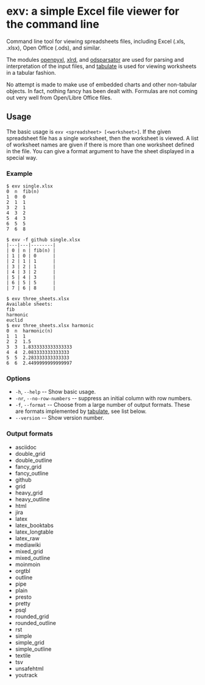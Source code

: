 # exv:  a simple Excel file viewer for the command line

Command line tool for viewing spreadsheets files, including Excel (.xls, .xlsx), Open Office (.ods), and similar.

The modules [openpyxl](https://pypi.org/project/openpyxl/), [xlrd](https://pypi.org/project/xlrd/), and [odsparsator](https://pypi.org/project/odsparsator/) are used for parsing and interpretation of the input files,
and [tabulate](https://pypi.org/project/tabulate/) is used for viewing worksheets in a tabular fashion.

No attempt is made to make use of embedded charts and other non-tabular objects.
In fact, nothing fancy has been dealt with. Formulas are not coming out very well from Open/Libre Office files.

## Usage

The basic usage is `exv <spreadsheet> [<worksheet>]`. If the given spreadsheet file has a single worksheet, then the worksheet is viewed.
A list of worksheet names are given if there is more than one worksheet defined in the file. You can give a format argument
to have the sheet displayed in a special way. 

### Example

```
$ exv single.xlsx
0  n  fib(n)
1  0  0
2  1  1
3  2  1
4  3  2
5  4  3
6  5  5
7  6  8

$ exv -f github single.xlsx
|---|---|--------|
| 0 | n | fib(n) |
| 1 | 0 | 0      |
| 2 | 1 | 1      |
| 3 | 2 | 1      |
| 4 | 3 | 2      |
| 5 | 4 | 3      |
| 6 | 5 | 5      |
| 7 | 6 | 8      |

$ exv three_sheets.xlsx
Available sheets:
fib
harmonic
euclid
$ exv three_sheets.xlsx harmonic
0  n  harmonic(n)
1  1  1
2  2  1.5
3  3  1.8333333333333333
4  4  2.083333333333333
5  5  2.283333333333333
6  6  2.4499999999999997
```

### Options

+ `-h`, `--help` -- Show basic usage.
+ `-nr`, `--no-row-numbers` -- suppress an initial column with row numbers.
+ `-f`, `--format` -- Choose from a large number of output formats. These are formats implemented by [tabulate](https://pypi.org/project/tabulate/), see list below.
+ `--version` -- Show version number.

### Output formats

+ asciidoc
+ double_grid
+ double_outline
+ fancy_grid
+ fancy_outline
+ github
+ grid
+ heavy_grid
+ heavy_outline
+ html
+ jira
+ latex
+ latex_booktabs
+ latex_longtable
+ latex_raw
+ mediawiki
+ mixed_grid
+ mixed_outline
+ moinmoin
+ orgtbl
+ outline
+ pipe
+ plain
+ presto
+ pretty
+ psql
+ rounded_grid
+ rounded_outline
+ rst
+ simple
+ simple_grid
+ simple_outline
+ textile
+ tsv
+ unsafehtml
+ youtrack
